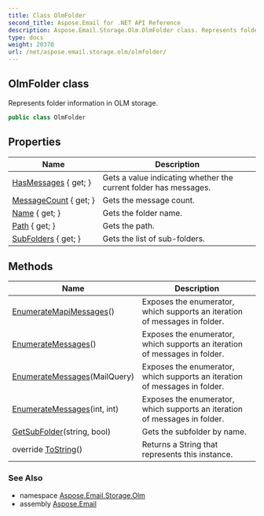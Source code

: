 ```yaml
---
title: Class OlmFolder
second_title: Aspose.Email for .NET API Reference
description: Aspose.Email.Storage.Olm.OlmFolder class. Represents folder information in OLM storage
type: docs
weight: 20370
url: /net/aspose.email.storage.olm/olmfolder/
---
```

## OlmFolder class

Represents folder information in OLM storage.

```csharp
public class OlmFolder
```

## Properties

| Name | Description |
| --- | --- |
| [HasMessages](../../aspose.email.storage.olm/olmfolder/hasmessages/) { get; } | Gets a value indicating whether the current folder has messages. |
| [MessageCount](../../aspose.email.storage.olm/olmfolder/messagecount/) { get; } | Gets the message count. |
| [Name](../../aspose.email.storage.olm/olmfolder/name/) { get; } | Gets the folder name. |
| [Path](../../aspose.email.storage.olm/olmfolder/path/) { get; } | Gets the path. |
| [SubFolders](../../aspose.email.storage.olm/olmfolder/subfolders/) { get; } | Gets the list of sub-folders. |

## Methods

| Name | Description |
| --- | --- |
| [EnumerateMapiMessages](../../aspose.email.storage.olm/olmfolder/enumeratemapimessages/)() | Exposes the enumerator, which supports an iteration of messages in folder. |
| [EnumerateMessages](../../aspose.email.storage.olm/olmfolder/enumeratemessages/#enumeratemessages)() | Exposes the enumerator, which supports an iteration of messages in folder. |
| [EnumerateMessages](../../aspose.email.storage.olm/olmfolder/enumeratemessages/#enumeratemessages_1)(MailQuery) | Exposes the enumerator, which supports an iteration of messages in folder. |
| [EnumerateMessages](../../aspose.email.storage.olm/olmfolder/enumeratemessages/#enumeratemessages_2)(int, int) | Exposes the enumerator, which supports an iteration of messages in folder. |
| [GetSubFolder](../../aspose.email.storage.olm/olmfolder/getsubfolder/)(string, bool) | Gets the subfolder by name. |
| override [ToString](../../aspose.email.storage.olm/olmfolder/tostring/)() | Returns a String that represents this instance. |

### See Also

* namespace [Aspose.Email.Storage.Olm](../../aspose.email.storage.olm/)
* assembly [Aspose.Email](../../)



